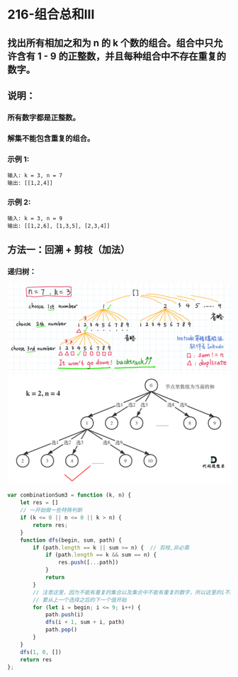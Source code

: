 # 216-组合总和III

## 找出所有相加之和为 n 的 k 个数的组合。组合中只允许含有 1 - 9 的正整数，并且每种组合中不存在重复的数字。

## 说明：

### 所有数字都是正整数。

### 解集不能包含重复的组合。 

### 示例 1:

```
输入: k = 3, n = 7
输出: [[1,2,4]]
```

### 示例 2:

```
输入: k = 3, n = 9
输出: [[1,2,6], [1,3,5], [2,3,4]]
```





## 方法一：回溯 + 剪枝（加法）

### 递归树：

<img src='./img/递归树.png' style='width:1000px'/>

<img src='./img/递归树2.png' style='width:1000px' />

```javascript
var combinationSum3 = function (k, n) {
    let res = []
    // 一开始做一些特殊判断
    if (k <= 0 || n <= 0 || k > n) {
        return res;
    }
    function dfs(begin, sum, path) {
        if (path.length == k || sum >= n) {  // 剪枝,非必需
            if (path.length == k && sum == n) {
                res.push([...path])
            }
            return
        }
        // 注意这里，因为不能有重复的集合以及集合中不能有重复的数字，所以这里的i不能从0开始，
        // 要从上一个选择之后的下一个值开始
        for (let i = begin; i <= 9; i++) {
            path.push(i)
            dfs(i + 1, sum + i, path)
            path.pop()
        }
    }
    dfs(1, 0, [])
    return res
};
```



